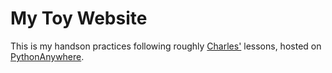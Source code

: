 # My Toy Website

This is my handson practices following roughly [Charles'](https://www.dj4e.com/) lessons, hosted on [PythonAnywhere](www.pythonanywhere.com).

